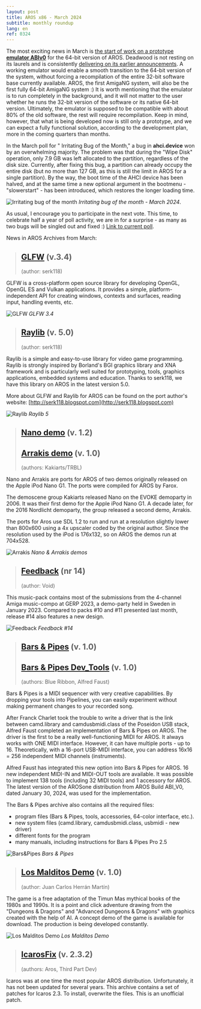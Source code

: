 ```yaml
---
layout: post
title: AROS x86 - March 2024
subtitle: monthly roundup
lang: en
ref: 0324
---
```


The most exciting news in March is [the start of work on a prototype **emulator ABIv0**](https://www.arosworld.org/infusions/forum/viewthread.php?thread_id=1218&rowstart=0) for the 64-bit version of AROS. Deadwood is not resting on its laurels and is consistently [delivering on its earlier announcements](https://www.arosworld.org/infusions/forum/viewthread.php?thread_id=1114&rowstart=0#post_4072). A working emulator would enable a smooth transition to the 64-bit version of the system, without forcing a recompilation of the entire 32-bit software base currently available. AROS, the first AmigaNG system, will also be the first fully 64-bit AmigaNG system :) It is worth mentioning that the emulator is to run completely in the background, and it will not matter to the user whether he runs the 32-bit version of the software or its native 64-bit version. Ultimately, the emulator is supposed to be compatible with about 80% of the old software, the rest will require recompilation. Keep in mind, however, that what is being developed now is still only a prototype, and we can expect a fully functional solution, according to the development plan, more in the coming quarters than months.

In the March poll for " Irritating Bug of the Month," a bug in **ahci.device** won by an overwhelming majority. The problem was that during the "Wipe Disk" operation, only 7.9 GB was left allocated to the partition, regardless of the disk size. Currently, after fixing this bug, a partition can already occupy the entire disk (but no more than 127 GB, as this is still the limit in AROS for a single partition). By the way, the boot time of the AHCI device has been halved, and at the same time a new optional argument in the bootmenu - "slowerstart" - has been introduced, which restores the longer loading time.  

![Irritating bug of the month](/assets/img/ibotm0324.png)
*Irritating bug of the month - March 2024*.

As usual, I encourage you to participate in the next vote. This time, to celebrate half a year of poll activity, we are in for a surprise - as many as two bugs will be singled out and fixed :) [Link to current poll](https://www.arosworld.org/infusions/forum/viewthread.php?thread_id=1228&pid=4744). 

News in AROS Archives from March:

> ## [GLFW](http://archives.aros-exec.org/?function=showfile&file=development/library/glfw3_4.i386-aros.zip) (v.3.4)
> (author: serk118)

GLFW is a cross-platform open source library for developing OpenGL, OpenGL ES and Vulkan applications. It provides a simple, platform-independent API for creating windows, contexts and surfaces, reading input, handling events, etc.

![GLFW](/assets/img/glfw.png)
*GLFW 3.4*

> ## [Raylib](http://archives.aros-exec.org/?function=showfile&file=development/library/raylib5.i386-aros.zip) (v. 5.0)
> (author: serk118)

Raylib is a simple and easy-to-use library for video game programming. Raylib is strongly inspired by Borland's BGI graphics library and XNA framework and is particularly well suited for prototyping, tools, graphics applications, embedded systems and education. Thanks to serk118, we have this library on AROS in the latest version 5.0.

More about GLFW and Raylib for AROS can be found on the port author's website:
[http://serk118.blogspot.com](http://serk118.blogspot.com)

![Raylib](/assets/img/raylib.png)
*Raylib 5*

> ## [Nano demo](http://archives.aros-exec.org/?function=showfile&file=demo/scene/nano.i386-aros.zip) (v. 1.2)
> ## [Arrakis demo](http://archives.aros-exec.org/?function=showfile&file=demo/scene/arrakis.i386-aros.zip) (v. 1.0)
> (authors: Kakiarts/TRBL)

Nano and Arrakis are ports for AROS of two demos originally released on the Apple iPod Nano G1. The ports were compiled for AROS by Farox.

The demoscene group Kakiarts released Nano on the EVOKE demoparty in 2006. It was their first demo for the Apple iPod Nano G1. A decade later, for the 2016 Nordlicht demoparty, the group released a second demo, Arrakis.

The ports for Aros use SDL 1.2 to run and run at a resolution slightly lower than 800x600 using a 4x upscaler coded by the original author. Since the resolution used by the iPod is 176x132, so on AROS the demos run at 704x528.

![Arrakis](/assets/img/nano.jpg)
*Nano & Arrakis demos*

> ## [Feedback](http://archives.aros-exec.org/?function=showfile&file=demo/music/void-fb14-aros.i386-aros.zip) (nr 14)
> (author: Void)

This music-pack contains most of the submissions from the 4-channel Amiga music-compo at GERP 2023, a demo-party held in Sweden in January 2023. Compared to packs #10 and #11 presented last month, release #14 also features a new design.

![Feedback](/assets/img/fb14.jpg)
*Feedback #14*


> ## [Bars & Pipes](http://archives.aros-exec.org/?function=showfile&file=audio/edit/barsnpipesaros.lha) (v. 1.0)
> ## [Bars & Pipes Dev_Tools](http://archives.aros-exec.org/?function=showfile&file=audio/edit/bp_dev_tools_accessories.zip) (v. 1.0)
> (authors: Blue Ribbon, Alfred Faust)

Bars & Pipes is a MIDI sequencer with very creative capabilities. By dropping your tools into Pipelines, you can easily experiment without making permanent changes to your recorded song.

After Franck Charlet took the trouble to write a driver that is the link between camd.library and camdusbmidi.class of the Poseidon USB stack, Alfred Faust completed an implementation of Bars & Pipes on AROS. The driver is the first to be a really well-functioning MIDI for AROS. It always works with ONE MIDI interface. However, it can have multiple ports - up to 16. Theoretically, with a 16-port USB-MIDI interface, you can address 16x16 = 256 independent MIDI channels (instruments).

Alfred Faust has integrated this new option into Bars & Pipes for AROS. 16 new independent MIDI-IN and MIDI-OUT tools are available. It was possible to implement 138 tools (including 32 MIDI tools) and 1 accessory for AROS. The latest version of the AROSone distribution from AROS Build ABI_V0, dated January 30, 2024, was used for the implementation.

The Bars & Pipes archive also contains all the required files:
- program files (Bars & Pipes, tools, accessories, 64-color interface, etc.).
- new system files (camd.library, camdusbmidi.class, usbmidi - new driver)
- different fonts for the program
- many manuals, including instructions for Bars & Pipes Pro 2.5

![Bars&Pipes](/assets/img/barspipes.png)
*Bars & Pipes*

> ## [Los Malditos Demo](http://archives.aros-exec.org/?function=showfile&file=game/adventure/losmalditosdemo.lha) (v. 1.0)
> (author: Juan Carlos Herrán Martín)

The game is a free adaptation of the Timun Mas mythical books of the 1980s and 1990s. It is a point and click adventure drawing from the "Dungeons & Dragons" and "Advanced Dungeons & Dragons" with graphics created with the help of AI. A concept demo of the game is available for download. The production is being developed constantly.

![Los Malditos Demo](/assets/img/losmalditos.jpg)
*Los Malditos Demo*

> ## [IcarosFix](http://archives.aros-exec.org/?function=showfile&file=utility/misc/icarosfix.zip) (v. 2.3.2)
> (authors: Aros, Third Part Dev)

Icaros was at one time the most popular AROS distribution. Unfortunately, it has not been updated for several years. This archive contains a set of patches for Icaros 2.3. To install, overwrite the files. This is an unofficial patch.

